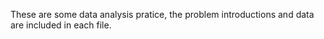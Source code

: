 These are some data analysis pratice, the problem introductions and data are included in each file.
